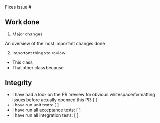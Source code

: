 Fixes issue #

Work done
---

  1. Major changes

An overview of the most important changes done

  2. Important things to review

- This class
- That other class because

Integrity
---

- I have had a look on the PR preview for obvious whitespace\formatting issues before actually openned this PR: [ ]
- I have run unit tests: [ ]
- I have run all acceptance tests: [ ]
- I have run all integration tests: [ ]
